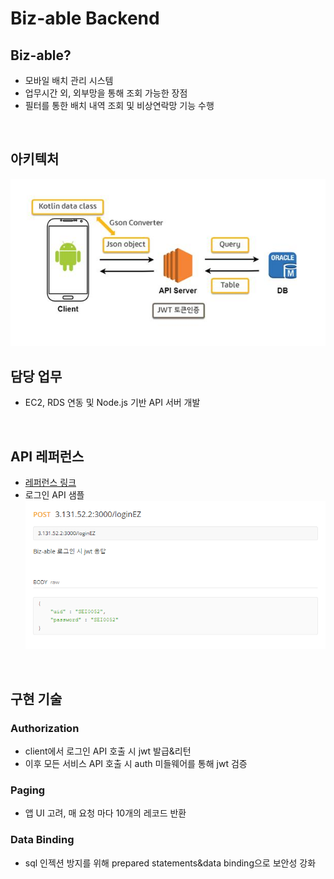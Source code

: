 # Biz-able Backend
## Biz-able?
- 모바일 배치 관리 시스템
- 업무시간 외, 외부망을 통해 조회 가능한 장점
- 필터를 통한 배치 내역 조회 및 비상연락망 기능 수행
</br>

## 아키텍처
![architecture](https://github.com/daysiee/kb-biz-able-backend/blob/master/%EC%95%84%ED%82%A4%ED%85%8D%EC%B2%98.jpg)
</br>

## 담당 업무
- EC2, RDS 연동 및 Node.js 기반 API 서버 개발
</br>

## API 레퍼런스
- [레퍼런스 링크](https://documenter.getpostman.com/view/10284982/T1LV9Phh)
- 로그인 API 샘플
![req](https://github.com/daysiee/kb-biz-able-backend/blob/master/%EB%A1%9C%EA%B7%B8%EC%9D%B8req.PNG)
</br>

## 구현 기술
### Authorization
- client에서 로그인 API 호출 시 jwt 발급&리턴
- 이후 모든 서비스 API 호출 시 auth 미들웨어를 통해 jwt 검증
### Paging
- 앱 UI 고려, 매 요청 마다 10개의 레코드 반환
### Data Binding
- sql 인젝션 방지를 위해 prepared statements&data binding으로 보안성 강화
</br>
